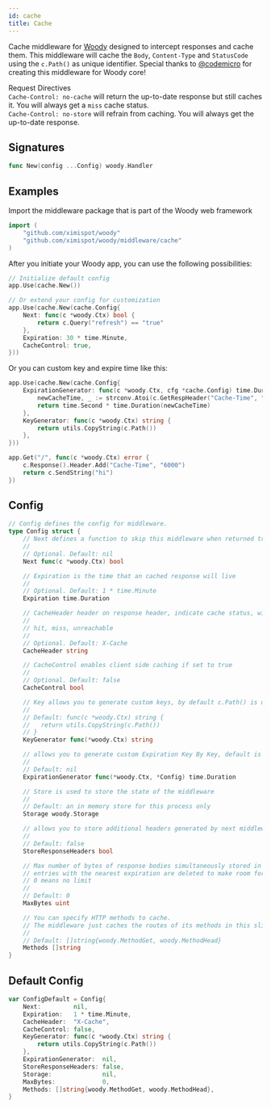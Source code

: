 ```yaml
---
id: cache
title: Cache
---
```


Cache middleware for [Woody](https://github.com/ximispot/woody) designed to intercept responses and cache them. This middleware will cache the `Body`, `Content-Type` and `StatusCode` using the `c.Path()` as unique identifier. Special thanks to [@codemicro](https://github.com/codemicro/woody-cache) for creating this middleware for Woody core!

Request Directives<br />
`Cache-Control: no-cache` will return the up-to-date response but still caches it. You will always get a `miss` cache status.<br />
`Cache-Control: no-store` will refrain from caching. You will always get the up-to-date response.

## Signatures

```go
func New(config ...Config) woody.Handler
```

## Examples

Import the middleware package that is part of the Woody web framework

```go
import (
    "github.com/ximispot/woody"
    "github.com/ximispot/woody/middleware/cache"
)
```

After you initiate your Woody app, you can use the following possibilities:

```go
// Initialize default config
app.Use(cache.New())

// Or extend your config for customization
app.Use(cache.New(cache.Config{
    Next: func(c *woody.Ctx) bool {
        return c.Query("refresh") == "true"
    },
    Expiration: 30 * time.Minute,
    CacheControl: true,
}))
```

Or you can custom key and expire time like this:

```go
app.Use(cache.New(cache.Config{
    ExpirationGenerator: func(c *woody.Ctx, cfg *cache.Config) time.Duration {
        newCacheTime, _ := strconv.Atoi(c.GetRespHeader("Cache-Time", "600"))
        return time.Second * time.Duration(newCacheTime)
    },
    KeyGenerator: func(c *woody.Ctx) string {
		return utils.CopyString(c.Path())
    },
}))

app.Get("/", func(c *woody.Ctx) error {
    c.Response().Header.Add("Cache-Time", "6000")
    return c.SendString("hi")
})
```

## Config

```go
// Config defines the config for middleware.
type Config struct {
    // Next defines a function to skip this middleware when returned true.
    //
    // Optional. Default: nil
    Next func(c *woody.Ctx) bool

    // Expiration is the time that an cached response will live
    //
    // Optional. Default: 1 * time.Minute
    Expiration time.Duration

	// CacheHeader header on response header, indicate cache status, with the following possible return value
	//
	// hit, miss, unreachable
	//
	// Optional. Default: X-Cache
	CacheHeader string

    // CacheControl enables client side caching if set to true
    //
    // Optional. Default: false
    CacheControl bool

    // Key allows you to generate custom keys, by default c.Path() is used
    //
    // Default: func(c *woody.Ctx) string {
    //   return utils.CopyString(c.Path())
    // }
    KeyGenerator func(*woody.Ctx) string

    // allows you to generate custom Expiration Key By Key, default is Expiration (Optional)
    //
    // Default: nil
    ExpirationGenerator func(*woody.Ctx, *Config) time.Duration

    // Store is used to store the state of the middleware
    //
    // Default: an in memory store for this process only
    Storage woody.Storage

    // allows you to store additional headers generated by next middlewares & handler
    //
    // Default: false
    StoreResponseHeaders bool

    // Max number of bytes of response bodies simultaneously stored in cache. When limit is reached,
    // entries with the nearest expiration are deleted to make room for new.
    // 0 means no limit
    //
    // Default: 0
    MaxBytes uint

    // You can specify HTTP methods to cache.
    // The middleware just caches the routes of its methods in this slice.
    //
    // Default: []string{woody.MethodGet, woody.MethodHead}
    Methods []string
}
```

## Default Config

```go
var ConfigDefault = Config{
    Next:         nil,
    Expiration:   1 * time.Minute,
	CacheHeader:  "X-Cache",
    CacheControl: false,
    KeyGenerator: func(c *woody.Ctx) string {
        return utils.CopyString(c.Path())
    },
    ExpirationGenerator:  nil,
    StoreResponseHeaders: false,
    Storage:              nil,
    MaxBytes:             0,
    Methods: []string{woody.MethodGet, woody.MethodHead},
}
```
